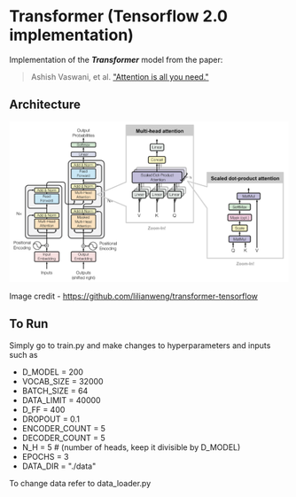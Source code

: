 # Transformer (Tensorflow 2.0 implementation)




Implementation of the ***Transformer*** model from the paper:

> Ashish Vaswani, et al. ["Attention is all you need."](https://arxiv.org/pdf/1706.03762.pdf) 



## Architecture




![Transformer model](./images/attention.png)



Image credit - https://github.com/lilianweng/transformer-tensorflow

## To Run

Simply go to train.py and make changes to hyperparameters and inputs such as  
  * D_MODEL = 200  
  * VOCAB_SIZE = 32000
  * BATCH_SIZE = 64
  * DATA_LIMIT = 40000
  * D_FF = 400
  * DROPOUT = 0.1
  * ENCODER_COUNT = 5
  * DECODER_COUNT = 5
  * N_H = 5  # (number of heads, keep it divisible by D_MODEL)
  * EPOCHS = 3
  * DATA_DIR = "./data"

To change data refer to data_loader.py
